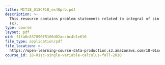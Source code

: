```yaml
---
title: MIT18_01SCF10_ex48prb.pdf
description: >-
  This resource contains problem statements related to integral of sin (x) + cos
  (x).
type: course
layout: pdf
uid: f1fa0c837890f5106d02accbc4b1e610
file_type: application/pdf
file_location: >-
  https://open-learning-course-data-production.s3.amazonaws.com/18-01sc-single-variable-calculus-fall-2010/f1fa0c837890f5106d02accbc4b1e610_MIT18_01SCF10_ex48prb.pdf
course_id: 18-01sc-single-variable-calculus-fall-2010
---
```

